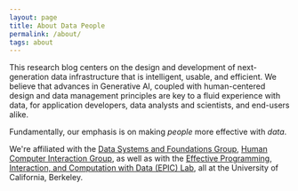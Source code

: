 ```yaml
---
layout: page
title: About Data People
permalink: /about/
tags: about
---
```

This research blog centers on the design and development of next-generation data infrastructure that is intelligent, usable, and efficient. We believe that advances in Generative AI, coupled with human-centered design and data management principles are key to a fluid experience with data, for application developers, data analysts and scientists, and end-users alike.  

Fundamentally, our emphasis is on making _people_ more effective with _data_. 

We're affiliated with the [Data Systems and Foundations Group](https://dsf.berkeley.edu/), [Human Computer Interaction Group](https://hci.berkeley.edu/), as well as with the [Effective Programming, Interaction, and Computation with Data (EPIC) Lab](https://epic.berkeley.edu/), all at the University of California, Berkeley. 
